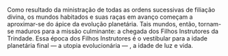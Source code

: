 ﻿Como resultado da ministração de todas as ordens sucessivas de filiação divina, os mundos habitados e suas raças em avanço começam a aproximar-se do ápice da evolução planetária. Tais mundos, então, tornam-se maduros para a missão culminante: a chegada dos Filhos Instrutores da Trindade. Essa época dos Filhos Instrutores é o vestibular para a idade planetária final — a utopia evolucionária — , a idade de luz e vida.